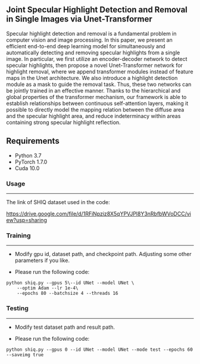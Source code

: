 ##  **Joint Specular Highlight Detection and Removal in Single Images via Unet-Transformer** 

Specular highlight detection and removal is a fundamental problem in computer vision and image processing. In this paper, we present an efficient end-to-end deep learning model for simultaneously and automatically detecting and removing specular highlights from a single image. In particular, we first utilize an encoder-decoder network to detect specular highlights, then propose a novel Unet-Transformer network for highlight removal, where we append transformer modules instead of feature maps in the Unet architecture. We also introduce a highlight detection module as a mask to guide the removal task. Thus, these two networks can be jointly trained in an effective manner.
Thanks to the hierarchical and global properties of the transformer mechanism, our framework is able to establish relationships between continuous self-attention layers, making it possible to directly model the mapping relation between the diffuse area and the specular highlight area, and reduce indeterminacy within areas containing strong specular highlight reflection.

## Requirements

- Python   3.7
- PyTorch 1.7.0
- Cuda 10.0

### Usage

------

The link of SHIQ dataset used in the code:

 https://drive.google.com/file/d/1RFiNpziz8X5qYPVJPl8Y3nRbfbWVoDCC/view?usp=sharing  

### Training

------

- Modify gpu id, dataset path, and checkpoint path. Adjusting some other parameters if you like.

-  Please run the following code: 

  ```
  python shiq.py --gpus 5\--id UNet --model UNet \
      --optim Adam --lr 1e-4\
      --epochs 80 --batchsize 4 --threads 16
  ```

  

### Testing

------

- Modify test dataset path and result path.

-  Please run the following code: 

  ```
  python shiq.py --gpus 0 --id UNet --model UNet --mode test --epochs 60 --saveimg true
  ```

  
